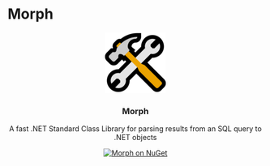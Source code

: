 # Morph
<p align="center">
  <img src="https://raw.githubusercontent.com/mrousavy/Morph/master/Images/emoji_hammer_and_wrench.png" height="120" />
  <h3 align="center">Morph</h3>
  <p align="center">A fast .NET Standard Class Library for parsing results from an SQL query to .NET objects</p>
  <p align="center">
    <a href="http://github.com"><img src="https://img.shields.io/badge/nuget-Morph-blue.svg" alt="Morph on NuGet"></a>
  </p>
</p>
